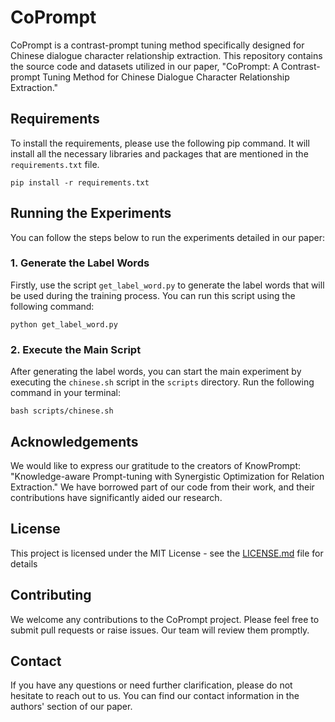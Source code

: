 # CoPrompt

CoPrompt is a contrast-prompt tuning method specifically designed for Chinese dialogue character relationship extraction. This repository contains the source code and datasets utilized in our paper, "CoPrompt: A Contrast-prompt Tuning Method for Chinese Dialogue Character Relationship Extraction."

## Requirements

To install the requirements, please use the following pip command. It will install all the necessary libraries and packages that are mentioned in the `requirements.txt` file.

```
pip install -r requirements.txt
```

## Running the Experiments

You can follow the steps below to run the experiments detailed in our paper:

### 1. Generate the Label Words

Firstly, use the script `get_label_word.py` to generate the label words that will be used during the training process. You can run this script using the following command:

```
python get_label_word.py
```

### 2. Execute the Main Script

After generating the label words, you can start the main experiment by executing the `chinese.sh` script in the `scripts` directory. Run the following command in your terminal:

```
bash scripts/chinese.sh
```

## Acknowledgements

We would like to express our gratitude to the creators of KnowPrompt: "Knowledge-aware Prompt-tuning with Synergistic Optimization for Relation Extraction." We have borrowed part of our code from their work, and their contributions have significantly aided our research.

## License

This project is licensed under the MIT License - see the [LICENSE.md](https://chat.openai.com/LICENSE.md) file for details

## Contributing

We welcome any contributions to the CoPrompt project. Please feel free to submit pull requests or raise issues. Our team will review them promptly.

## Contact

If you have any questions or need further clarification, please do not hesitate to reach out to us. You can find our contact information in the authors' section of our paper.









[comment]: <> (### CoPrompt)

[comment]: <> (Code and datasets for paper CoPrompt: A Contrast-prompt Tuning Method for Chinese Dialogue Character Relationship Extraction)

[comment]: <> (### Requirements)

[comment]: <> (```)

[comment]: <> (pip install -r requirements.txt)

[comment]: <> (```)

[comment]: <> (### Run the experiments)

[comment]: <> (#### 1.Use the comand below to get the answer words to use in the training.)

[comment]: <> (```)

[comment]: <> (python get_label_word.py)

[comment]: <> (```)

[comment]: <> (#### 2.Let's run)

[comment]: <> (```)

[comment]: <> (>> bash scripts/dialogue.sh)

[comment]: <> (```)

[comment]: <> (### Acknowledgement)

[comment]: <> (Part of our code is borrowed from code of KnowPrompt: Knowledge-aware Prompt-tuning with Synergistic Optimization for Relation Extraction, many thanks.)